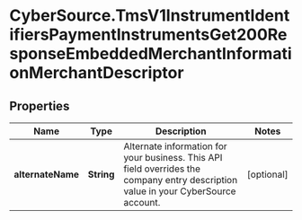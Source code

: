 # CyberSource.TmsV1InstrumentIdentifiersPaymentInstrumentsGet200ResponseEmbeddedMerchantInformationMerchantDescriptor

## Properties
Name | Type | Description | Notes
------------ | ------------- | ------------- | -------------
**alternateName** | **String** | Alternate information for your business. This API field overrides the company entry description value in your CyberSource account. | [optional] 


